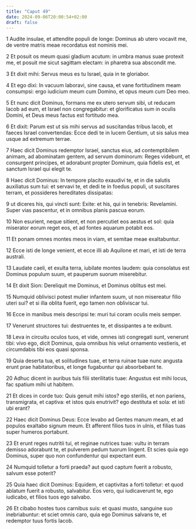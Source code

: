 ```yaml
---
title: "Caput 49"
date: 2024-09-06T20:00:54+02:00
draft: false
---
```



1 Audite insulae, et attendite populi de longe: Dominus ab utero vocavit me, de ventre matris meae recordatus est nominis mei.

2 Et posuit os meum quasi gladium acutum: in umbra manus suae protexit me, et posuit me sicut sagittam electam: in pharetra sua abscondit me.

3 Et dixit mihi: Servus meus es tu Israel, quia in te gloriabor.

4 Et ego dixi: In vacuum laboravi, sine causa, et vane fortitudinem meam consumpsi: ergo iudicium meum cum Domino, et opus meum cum Deo meo.

5 Et nunc dicit Dominus, formans me ex utero servum sibi, ut reducam Iacob ad eum, et Israel non congregabitur: et glorificatus sum in oculis Domini, et Deus meus factus est fortitudo mea.

6 Et dixit: Parum est ut sis mihi servus ad suscitandas tribus Iacob, et faeces Israel convertendas: Ecce dedi te in lucem Gentium, ut sis salus mea usque ad extremum terrae.

7 Haec dicit Dominus redemptor Israel, sanctus eius, ad contemptibilem animam, ad abominatam gentem, ad servum dominorum: Reges videbunt, et consurgent principes, et adorabunt propter Dominum, quia fidelis est, et sanctum Israel qui elegit te.

8 Haec dicit Dominus: In tempore placito exaudivi te, et in die salutis auxiliatus sum tui: et servavi te, et dedi te in foedus populi, ut suscitares terram, et possideres hereditates dissipatas:

9 ut diceres his, qui vincti sunt: Exite: et his, qui in tenebris: Revelamini. Super vias pascentur, et in omnibus planis pascua eorum.

10 Non esurient, neque sitient, et non percutiet eos aestus et sol: quia miserator eorum reget eos, et ad fontes aquarum potabit eos.

11 Et ponam omnes montes meos in viam, et semitae meae exaltabuntur.

12 Ecce isti de longe venient, et ecce illi ab Aquilone et mari, et isti de terra australi.

13 Laudate caeli, et exulta terra, iubilate montes laudem: quia consolatus est Dominus populum suum, et pauperum suorum miserebitur.

14 Et dixit Sion: Dereliquit me Dominus, et Dominus oblitus est mei.

15 Numquid oblivisci potest mulier infantem suum, ut non misereatur filio uteri sui? et si illa oblita fuerit, ego tamen non obliviscar tui.

16 Ecce in manibus meis descripsi te: muri tui coram oculis meis semper.

17 Venerunt structores tui: destruentes te, et dissipantes a te exibunt.

18 Leva in circuitu oculos tuos, et vide, omnes isti congregati sunt, venerunt tibi: vivo ego, dicit Dominus, quia omnibus his velut ornamento vestieris, et circumdabis tibi eos quasi sponsa.

19 Quia deserta tua, et solitudines tuae, et terra ruinae tuae nunc angusta erunt prae habitatoribus, et longe fugabuntur qui absorbebant te.

20 Adhuc dicent in auribus tuis filii sterilitatis tuae: Angustus est mihi locus, fac spatium mihi ut habitem.

21 Et dices in corde tuo: Quis genuit mihi istos? ego sterilis, et non pariens, transmigrata, et captiva: et istos quis enutrivit? ego destituta et sola: et isti ubi erant?

22 Haec dicit Dominus Deus: Ecce levabo ad Gentes manum meam, et ad populos exaltabo signum meum. Et afferent filios tuos in ulnis, et filias tuas super humeros portabunt.

23 Et erunt reges nutritii tui, et reginae nutrices tuae: vultu in terram demisso adorabunt te, et pulverem pedum tuorum lingent. Et scies quia ego Dominus, super quo non confundentur qui expectant eum.

24 Numquid tolletur a forti praeda? aut quod captum fuerit a robusto, salvum esse poterit?

25 Quia haec dicit Dominus: Equidem, et captivitas a forti tolletur: et quod ablatum fuerit a robusto, salvabitur. Eos vero, qui iudicaverunt te, ego iudicabo, et filios tuos ego salvabo.

26 Et cibabo hostes tuos carnibus suis: et quasi musto, sanguine suo inebriabuntur: et sciet omnis caro, quia ego Dominus salvans te, et redemptor tuus fortis Iacob.

